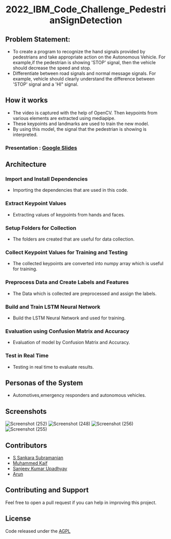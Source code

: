 <h1 align="center"> 2022_IBM_Code_Challenge_PedestrianSignDetection </h1>

## Problem Statement:
* To create a program to recognize the hand signals provided by pedestrians and take appropriate action on the Autonomous Vehicle. For example,if the pedestrian is showing 'STOP' signal, then the vehicle should decrease the speed and stop.
* Differentiate between road signals and normal message signals. For example, vehicle should clearly understand the difference between 'STOP' signal and a 'HI" signal.

## How it works
* The video is captured with the help of OpenCV. Then keypoints from various elements are extracted using mediapipe.
* These keypoints and landmarks are used to train the new model.
* By using this model, the signal that the pedestrian is showing is interpreted.
### Presentation : [Google Slides](https://docs.google.com/presentation/d/176ZI5EOF0AXElZLJ9NnMTjSnmssYXgpPsXHF-5kVssk/edit?usp=sharing)

## Architecture
### Import and Install Dependencies
* Importing the dependencies that are used in this code.

### Extract Keypoint Values
* Extracting values of keypoints from hands and faces.

### Setup Folders for Collection
* The folders are created that are useful for data collection.

### Collect Keypoint Values for Training and Testing
* The collected keypoints are converted into numpy array which is useful for training.

### Preprocess Data and Create Labels and Features
* The Data which is collected are preprocessed and assign the labels.

### Build and Train LSTM Neural Network
* Build the LSTM Neural Network and used for training.

### Evaluation using Confusion Matrix and Accuracy
* Evaluation of model by Confusion Matrix and Accuracy.

### Test in Real Time
* Testing in real time to evaluate results.

## Personas of the System
* Automotives,emergency responders and autonomous vehicles.

## Screenshots

![Screenshot (252)](https://user-images.githubusercontent.com/65020263/167149582-dde78c57-20ec-4059-b8dc-725f341520e8.png)
![Screenshot (248)](https://user-images.githubusercontent.com/65020263/167150666-e4df0efd-9c92-4d42-b92a-58501836f2cf.png)
![Screenshot (256)](https://user-images.githubusercontent.com/65020263/167148414-3c4635ac-5d1d-4a4e-99dc-e8185757b48d.png)
![Screenshot (255)](https://user-images.githubusercontent.com/65020263/167148423-95be6e89-a738-4123-9223-c6a354c37d1b.png)



## Contributors
* [S Sankara Subramanian](https://github.com/S-Sankara) 
* [Muhammed Kaif](https://github.com/m25kaif)
* [Sanjeev Kumar Upadhyay](https://github.com/Sanjeevkrup)
* [Arun](https://github.com/Arunsasi07)

## Contributing and Support

Feel free to open a pull request if you can help in improving this project.


## License
Code released under the [AGPL](LICENSE)
